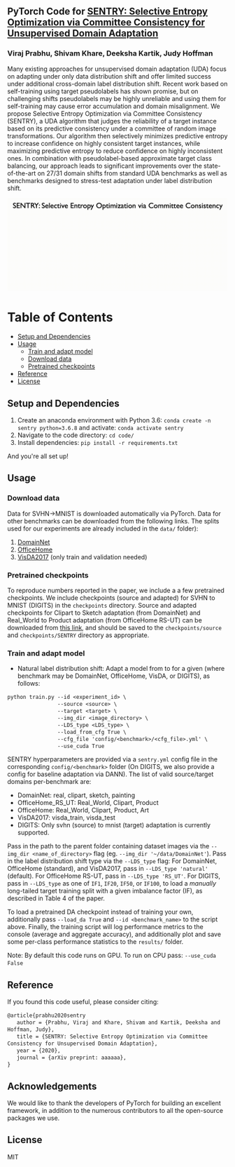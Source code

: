 ## PyTorch Code for [SENTRY: Selective Entropy Optimization via Committee Consistency for Unsupervised Domain Adaptation](https://virajprabhu.github.io/sentry-web/)
### Viraj Prabhu, Shivam Khare, Deeksha Kartik, Judy Hoffman

Many existing approaches for unsupervised domain adaptation (UDA) focus on adapting under only data distribution shift and offer limited success under additional cross-domain label distribution shift. Recent work based on self-training using target pseudolabels has shown promise, but on challenging shifts pseudolabels may be highly unreliable and using them for self-training may cause error accumulation and domain misalignment. We propose Selective Entropy Optimization via Committee Consistency (SENTRY), a UDA algorithm that judges the reliability of a target instance based on its predictive consistency under a committee of random image transformations. Our algorithm then selectively minimizes predictive entropy to increase confidence on highly consistent target instances, while maximizing predictive entropy to reduce confidence on highly inconsistent ones. In combination with pseudolabel-based approximate target class balancing, our approach leads to  significant improvements over the state-of-the-art on 27/31 domain shifts from standard UDA benchmarks as well as benchmarks designed to stress-test adaptation under label distribution shift.

![method](results/sentry.gif)

Table of Contents
=================

   * [Setup and Dependencies](#setup-and-dependencies)
   * [Usage](#usage)
      * [Train and adapt model](#train-and-adapt-model)
      * [Download data](#data-download)
      * [Pretrained checkpoints](#pretrained-checkpoints)
   * [Reference](#reference)
   * [License](#license)

## Setup and Dependencies

1. Create an anaconda environment with Python 3.6: ```conda create -n sentry python=3.6.8```
                                  and activate: ```conda activate sentry```
2. Navigate to the code directory: ```cd code/```
3. Install dependencies: ```pip install -r requirements.txt```

And you're all set up! 

## Usage 

### Download data

Data for SVHN->MNIST is downloaded automatically via PyTorch. Data for other benchmarks can be downloaded from the following links. The splits used for our experiments are already included in the `data/` folder):
1. [DomainNet](http://ai.bu.edu/M3SDA/) 
2. [OfficeHome](http://hemanthdv.org/OfficeHome-Dataset/)
3. [VisDA2017](https://github.com/VisionLearningGroup/taskcv-2017-public/tree/master/classification) (only train and validation needed)

### Pretrained checkpoints

To reproduce numbers reported in the paper, we include a a few pretrained checkpoints. We include checkpoints (source and adapted) for SVHN to MNIST (DIGITS) in the `checkpoints` directory. Source and adapted checkpoints for Clipart to Sketch adaptation (from DomainNet) and Real_World to Product adaptation (from OfficeHome RS-UT) can be downloaded from [this link](https://drive.google.com/drive/folders/197MNMSx1oWPlOI3jR_oAY-tZQJtmx27T?usp=sharing), and should be saved to the `checkpoints/source` and `checkpoints/SENTRY` directory as appropriate.

### Train and adapt model

* Natural label distribution shift: Adapt a model from <source> to <target> for a given <benchmark> (where benchmark may be DomainNet, OfficeHome, VisDA, or DIGITS), as follows:

```
python train.py --id <experiment_id> \
                --source <source> \
                --target <target> \
                --img_dir <image_directory> \
                --LDS_type <LDS_type> \
                --load_from_cfg True \
                --cfg_file 'config/<benchmark>/<cfg_file>.yml' \
                --use_cuda True
```

SENTRY hyperparameters are provided via a `sentry.yml` config file in the corresponding `config/<benchmark>` folder (On DIGITS, we also provide a config for baseline adaptation via DANN). The list of valid source/target domains per-benchmark are:
   * DomainNet: real, clipart, sketch, painting
   * OfficeHome_RS_UT: Real_World, Clipart, Product
   * OfficeHome: Real_World, Clipart, Product, Art
   * VisDA2017: visda_train, visda_test
   * DIGITS: Only svhn (source) to mnist (target) adaptation is currently supported.

Pass in the path to the parent folder containing dataset images via the `--img_dir <name_of_directory>` flag (eg. `--img_dir '~/data/DomainNet'`). Pass in the label distribution shift type via the `--LDS_type` flag: For DomainNet, OfficeHome (standard), and VisDA2017, pass in `--LDS_type 'natural'` (default). For OfficeHome RS-UT, pass in `--LDS_type 'RS_UT'`. For DIGITS, pass in `--LDS_type` as one of `IF1`, `IF20`, `IF50`, or `IF100`, to load a _manually_ long-tailed target training split with a given imbalance factor (IF), as described in Table 4 of the paper. 

To load a pretrained DA checkpoint instead of training your own, additionally pass `--load_da True` and `--id <benchmark_name>` to the script above. Finally, the training script will log performance metrics to the console (average and aggregate accuracy), and additionally plot and save some per-class performance statistics to the `results/` folder.

Note: By default this code runs on GPU. To run on CPU pass: `--use_cuda False`

## Reference

If you found this code useful, please consider citing:
```
@article{prabhu2020sentry
   author = {Prabhu, Viraj and Khare, Shivam and Kartik, Deeksha and Hoffman, Judy},
   title = {SENTRY: Selective Entropy Optimization via Committee Consistency for Unsupervised Domain Adaptation},
   year = {2020},
   journal = {arXiv preprint: aaaaaa},
}
```

## Acknowledgements

We would like to thank the developers of PyTorch for building an excellent framework, in addition to the numerous contributors to all the open-source packages we use.

## License

MIT
